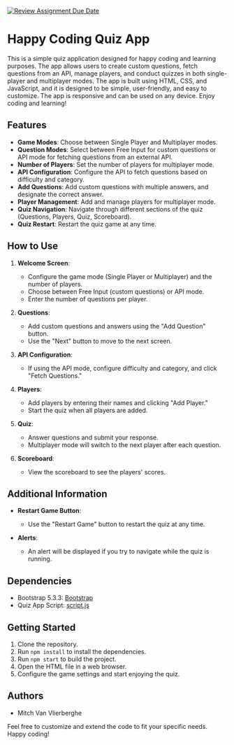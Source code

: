 [![Review Assignment Due Date](https://classroom.github.com/assets/deadline-readme-button-24ddc0f5d75046c5622901739e7c5dd533143b0c8e959d652212380cedb1ea36.svg)](https://classroom.github.com/a/QzE4UYQv)
# Happy Coding Quiz App

This is a simple quiz application designed for happy coding and learning purposes. The app allows users to create custom questions, fetch questions from an API, manage players, and conduct quizzes in both single-player and multiplayer modes. The app is built using HTML, CSS, and JavaScript, and it is designed to be simple, user-friendly, and easy to customize. The app is responsive and can be used on any device. Enjoy coding and learning!

## Features

- **Game Modes**: Choose between Single Player and Multiplayer modes.
- **Question Modes**: Select between Free Input for custom questions or API mode for fetching questions from an external API.
- **Number of Players**: Set the number of players for multiplayer mode.
- **API Configuration**: Configure the API to fetch questions based on difficulty and category.
- **Add Questions**: Add custom questions with multiple answers, and designate the correct answer.
- **Player Management**: Add and manage players for multiplayer mode.
- **Quiz Navigation**: Navigate through different sections of the quiz (Questions, Players, Quiz, Scoreboard).
- **Quiz Restart**: Restart the quiz game at any time.

## How to Use

1. **Welcome Screen**:
   - Configure the game mode (Single Player or Multiplayer) and the number of players.
   - Choose between Free Input (custom questions) or API mode.
   - Enter the number of questions per player.

2. **Questions**:
   - Add custom questions and answers using the "Add Question" button.
   - Use the "Next" button to move to the next screen.

3. **API Configuration**:
   - If using the API mode, configure difficulty and category, and click "Fetch Questions."

4. **Players**:
   - Add players by entering their names and clicking "Add Player."
   - Start the quiz when all players are added.

5. **Quiz**:
   - Answer questions and submit your response.
   - Multiplayer mode will switch to the next player after each question.

6. **Scoreboard**:
   - View the scoreboard to see the players' scores.

## Additional Information

- **Restart Game Button**:
   - Use the "Restart Game" button to restart the quiz at any time.
  
- **Alerts**:
   - An alert will be displayed if you try to navigate while the quiz is running.

## Dependencies

- Bootstrap 5.3.3: [Bootstrap](https://getbootstrap.com/)
- Quiz App Script: [script.js](../static/bundle/script.js)

## Getting Started

1. Clone the repository.
2. Run `npm install` to install the dependencies.
3. Run `npm start` to build the project.
4. Open the HTML file in a web browser.
5. Configure the game settings and start enjoying the quiz.

## Authors

- Mitch Van Vlierberghe

Feel free to customize and extend the code to fit your specific needs. Happy coding!
